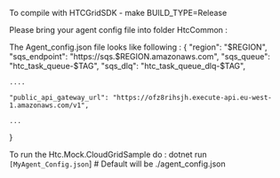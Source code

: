 

To compile with HTCGridSDK
    - make BUILD_TYPE=Release


Please bring your agent config file into folder HtcCommon :

The Agent_config.json file looks like following :
{
    "region": "$REGION",
    "sqs_endpoint": "https://sqs.$REGION.amazonaws.com",
    "sqs_queue": "htc_task_queue-$TAG",
    "sqs_dlq": "htc_task_queue_dlq-$TAG",

    ....

    "public_api_gateway_url": "https://ofz8rihsjh.execute-api.eu-west-1.amazonaws.com/v1",

    ...
}


To run the Htc.Mock.CloudGridSample do :
    dotnet run `[MyAgent_Config.json`] # Default will be ./agent_config.json